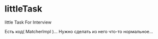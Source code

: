 # littleTask
little Task For Interview

Есть код( MatcherImpl )... Нужно сделать из него что-то нормальное... 